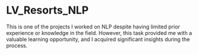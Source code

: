 # LV_Resorts_NLP
This is one of the projects I worked on NLP despite having limited prior experience or knowledge in the field. However, this task provided me with a valuable learning opportunity, and I acquired significant insights during the process.
